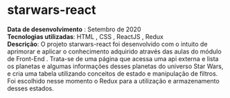 # starwars-react
**Data de desenvolvimento** : Setembro de 2020 <br/>
**Tecnologias utilizadas**: HTML , CSS , ReactJS , Redux <br/>
**Descrição**:  O projeto starwars-react foi desenvolvido com o intuito de aprimorar e aplicar o conhecimento
adquirido através das aulas do módulo de Front-End .
Trata-se de uma página que acessa uma api externa e lista os planetas e algumas informações desses planetas do universo Star Wars, e cria uma tabela utilizando conceitos de estado e manipulação de filtros.
Foi escolhido nesse momento o Redux para a utilização e armazenamento desses estados.
